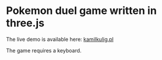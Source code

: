 # Pokemon duel game written in three.js

The live demo is available here: [kamilkulig.pl](http://kamilkulig.pl/)

The game requires a keyboard.